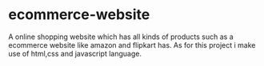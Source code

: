 # ecommerce-website
A online shopping website which has all kinds of products such as a ecommerce website like amazon and flipkart has.
As for this project i make use of html,css and javascript language. 
